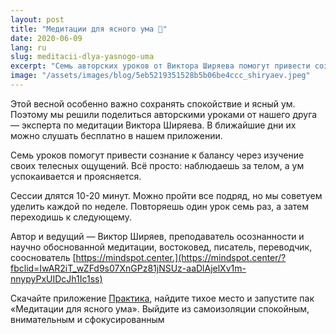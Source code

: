 ```yaml
---
layout: post
title: "Медитации для ясного ума 🧠"
date: 2020-06-09
lang: ru
slug: meditacii-dlya-yasnogo-uma
excerpt: "Семь авторских уроков от Виктора Ширяева помогут привести сознание к балансу."
image: "/assets/images/blog/5eb5219351528b5b06be4ccc_shiryaev.jpeg"
---
```


Этой весной особенно важно сохранять спокойствие и ясный ум. Поэтому мы решили поделиться авторскими уроками от нашего друга — эксперта по медитации Виктора Ширяева. В ближайшие дни их можно слушать бесплатно в нашем приложении.

Семь уроков помогут привести сознание к балансу через изучение своих телесных ощущений. Всё просто: наблюдаешь за телом, а ум успокаивается и проясняется.

Сессии длятся 10-20 минут. Можно пройти все подряд, но мы советуем уделить каждой по неделе. Повторяешь один урок семь раз, а затем переходишь к следующему.

Автор и ведущий — Виктор Ширяев, преподаватель осознанности и научно обоснованной медитации, востоковед, писатель, переводчик, сооснователь [https://mindspot.center.](https://mindspot.center/?fbclid=IwAR2iT_wZFd9s07XnGPz81jNSUz-aaDlAjelXv1m-nnypyPxUIDcJh1Ic1ss)

Скачайте приложение [Практика](https://redirect.appmetrica.yandex.com/serve/26655070691015284), найдите тихое место и запустите пак «Медитации для ясного ума». Выйдите из самоизоляции спокойным, внимательным и сфокусированным